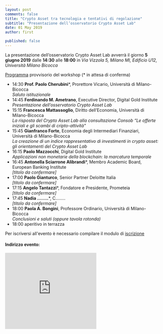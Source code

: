 ```yaml
---
layout: post
comments: false
title: "Crypto Asset tra tecnologia e tentativi di regolazione"
subtitle: "Presentazione dell’osservatorio Crypto Asset Lab"
date: 01 May 2019
author: first

published: false
---
```


La presentazione dell’osservatorio Crypto Asset Lab avverrà il giorno **5 giugno 2019** dalle **14:30** alle **18:00** in *Via Vizzola 5, Milano MI, Edificio U12, Università Milano Bicocca*

[Programma](https://docs.google.com/document/d/1nslR3ejhNgAtTSjCagyAh8RCdAg09DzZM-tx9XkQT9c/edit?usp=sharing) provvisorio del workshop (* in attesa di conferma)

* 14:30 **Prof. Paolo Cherubini**\*, Prorettore Vicario, Università di Milano-Bicocca  
*Saluto istituzionale*
* 14:45 **Ferdinando M. Ametrano**, Executive Director, Digital Gold Institute  
*Presentazione dell’osservatorio Crypto Asset Lab*
* 15:15 **Francesca Mattassoglio**, Diritto dell’Economia, Università di Milano-Bicocca  
*La risposta del Crypto Asset Lab alla consultazione Consob “Le offerte iniziali e gli scambi di cripto-attività"*
* 15:45 **Gianfranco Forte**, Economia degli Intermediari Finanziari, Università di Milano-Bicocca  
*La creazione di un indice rappresentativo di investimenti in crypto asset: gli orientamenti del Crypto Asset Lab*
* 16:15 **Paolo Mazzocchi**, Digital Gold Institute  
*Applicazioni non monetarie della blockchain: la marcatura temporale*
* 16:45 **Antonella Sciarrone Alibrandi**\*, Membro Academic Board, European Banking Institute  
*[titolo da confermare]*
* 17:00 **Paolo Gianturco**, Senior Partner Deloitte Italia  
*[titolo da confermare]*
* 17:15 **Angelo Tantazzi**\*, Fondatore e Presidente, Prometeia  
*[titolo da confermare]*
* 17:45 **Nadia ……..**\*, C……..  
*[titolo da confermare]*
* 18:00 **Paola A. Bongini**, Professore Ordinario, Università di Milano-Bicocca  
*Conclusioni e saluti (oppure tavola rotonda)*
* 18:00 aperitivo in terrazza

Per iscriversi all'evento è necessario compilare il modulo di [iscrizione](https://docs.google.com/document/d/1nslR3ejhNgAtTSjCagyAh8RCdAg09DzZM-tx9XkQT9c/edit?usp=sharing)

#### Indirizzo evento:

<div class="mapouter"><div class="gmap_canvas"><iframe width="300" height="250" id="gmap_canvas" src="https://maps.google.com/maps?q=Via%20Vizzola%205%2C%20Milano%20MI%2C%20Edificio%20U12%2C%20Universit%C3%A0%20Milano%20Bicocca&t=&z=13&ie=UTF8&iwloc=&output=embed" frameborder="0" scrolling="no" marginheight="0" marginwidth="0"></iframe><a href="https://www.emojilib.com">emojilib.com</a></div><style>.mapouter{position:relative;text-align:right;height:250px;width:300px;}.gmap_canvas {overflow:hidden;background:none!important;height:250px;width:300px;}</style></div>